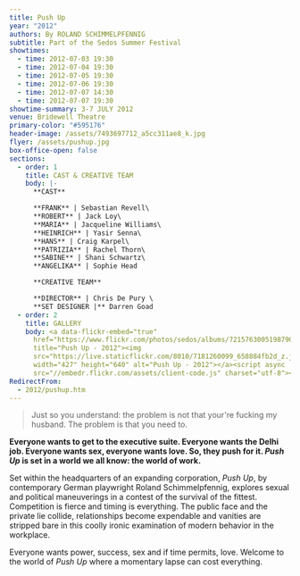 ```yaml
---
title: Push Up
year: "2012"
authors: By ROLAND SCHIMMELPFENNIG
subtitle: Part of the Sedos Summer Festival
showtimes:
  - time: 2012-07-03 19:30
  - time: 2012-07-04 19:30
  - time: 2012-07-05 19:30
  - time: 2012-07-06 19:30
  - time: 2012-07-07 14:30
  - time: 2012-07-07 19:30
showtime-summary: 3-7 JULY 2012
venue: Bridewell Theatre
primary-color: "#595176"
header-image: /assets/7493697712_a5cc311ae8_k.jpg
flyer: /assets/pushup.jpg
box-office-open: false
sections:
  - order: 1
    title: CAST & CREATIVE TEAM
    body: |-
      **CAST**

      **FRANK** | Sebastian Revell\
      **ROBERT** | Jack Loy\
      **MARIA** | Jacqueline Williams\
      **HEINRICH** | Yasir Senna\
      **HANS** | Craig Karpel\
      **PATRIZIA** | Rachel Thorn\
      **SABINE** | Shani Schwartz\
      **ANGELIKA** | Sophie Head

      **CREATIVE TEAM**

      **DIRECTOR** | Chris De Pury \
      **SET DESIGNER |** Darren Goad
  - order: 2
    title: GALLERY
    body: <a data-flickr-embed="true"
      href="https://www.flickr.com/photos/sedos/albums/72157630051987909"
      title="Push Up - 2012"><img
      src="https://live.staticflickr.com/8010/7181260099_658884fb2d_z.jpg"
      width="427" height="640" alt="Push Up - 2012"></a><script async
      src="//embedr.flickr.com/assets/client-code.js" charset="utf-8"></script>
RedirectFrom:
  - 2012/pushup.htm
---
```

> Just so you understand: the problem is not that your're fucking my husband. The problem is that you need to.

**Everyone wants to get to the executive suite. Everyone wants the Delhi job. Everyone wants sex, everyone wants love. So, they push for it. *Push Up* is set in a world we all know: the world of work.**

Set within the headquarters of an expanding corporation, *Push Up*, by contemporary German playwright Roland Schimmelpfennig, explores sexual and political maneuverings in a contest of the survival of the fittest. Competition is fierce and timing is everything. The public face and the private lie collide, relationships become expendable and vanities are stripped bare in this coolly ironic examination of modern behavior in the workplace.

Everyone wants power, success, sex and if time permits, love. Welcome to the world of *Push Up* where a momentary lapse can cost everything.
